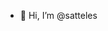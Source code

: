 - 👋 Hi, I’m @satteles
  

<!---
satteles/satteles is a ✨ special ✨ repository because its `README.md` (this file) appears on your GitHub profile.
You can click the Preview link to take a look at your changes.
--->
